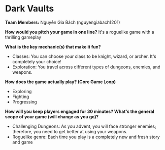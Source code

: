# Dark Vaults

**Team Members:** Nguyễn Gia Bách (nguyengiabach1201)

**How would you pitch your game in one line?**
It's a roguelike game with a thrilling gameplay

**What is the key mechanic(s) that make it fun?**
- Classes: You can choose your class to be knight, wizard, or archer. It's completely your choice!
- Exploration: You travel across different types of dungeons, enemies, and weapons.

**How does the game actually play? (Core Game Loop)**
- Exploring 
- Fighting
- Progressing

**How will you keep players engaged for 30 minutes? What's the general scope of your game (will change as you go)?**
- Challenging Dungeons: As you advent, you will face stronger enemies; therefore, you need to get better at using your weapons.
- Roguelike genre: Each time you play is a completely new and fresh story and game
